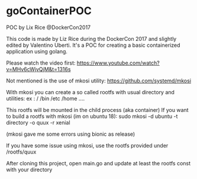 # goContainerPOC
POC by Lix Rice @DockerCon2017

This code is made by Liz Rice during the DockerCon 2017 and slightly edited by Valentino Uberti.
It's a POC for creating a basic containerized application using golang.

Please watch the video first:
https://www.youtube.com/watch?v=MHv6cWjvQjM&t=1316s

Not mentioned is the use of mkosi utility:
https://github.com/systemd/mkosi

With mkosi you can create a so called rootfs with usual directory and utilities:
ex : /
     /bin
     /etc
     /home
     ....
     
This rootfs will be mounted in the child process (aka container)
If you want to build a rootfs with mkosi (im on ubuntu 18):
   sudo mkosi -d ubuntu -t directory -o quux -r xenial
   
   (mkosi gave me some errors using bionic as release)
  
If you have some issue using mkosi, use the rootfs provided under /rootfs/quux

After cloning this project, open main.go and update at least the rootfs const with your directory


     


